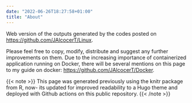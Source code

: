 ```yaml
---
date: "2022-06-26T18:27:58+01:00"
title: "About"
---
```


Web version of the outputs generated by the codes posted on <https://github.com/JAlcocerT/Linux>.

Please feel free to copy, modify, distribute and suggest any further improvements on them. Due to the increasing importance of containerized application running on Docker, there will be several mentions on this page to my guide on docker: <https://github.com/JAlcocerT/Docker>.

{{< note >}}
This page was generated previously using the knitr package from R, now- its updated for improved readability to a Hugo theme and deployed with Github actions on this public repository. 
{{< /note >}}